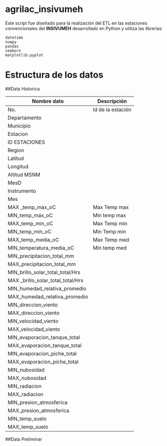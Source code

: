 # agrilac_insivumeh

Este script fue diseñado para la realización del ETL en las estaciones convencionales del **INSIVUMEH** desarrollado en Python y utiliza las librerias

    datetime
    numpy 
    pandas 
    seaborn 
    matplotlib.pyplot
  
  
  # Estructura de los datos
  
  ##Data Historica

|  Nombre dato      | Descripción                   |
|-------------------|-------------------------------|
|No.                |Id de la estación              |
|Departamento              ||
|Municipio        ||
|Estacion          ||
|ID ESTACIONES  ||
|Region      ||
|Latitud    ||
|Longitud||
|Altitud MSNM          ||
|MesD   ||
|Instrumento          ||
|Mes        ||
|MAX _temp_max_oC            |Max Temp max          |
|MIN_temp_max_oC               |Min temp max|
|MAX_temp_min_oC            |Max Temp min         |
|MIN_temp_min_oC          |Min Temp min          |
|MAX_temp_media_oC          |Max Temp med      |
|MIN_temperatura_media_oC             |Min temp med |	
|MIN_precipitacion_total_mm        ||
|MAX_precipitacion_total_mm       ||
|MIN_brillo_solar_total_total/Hrs         ||
|MAX _brillo_solar_total_total/Hrs        ||
|MIN_humedad_relativa_promedio        ||
|MAX_humedad_relativa_promedio        ||
|MIN_direccion_viento       ||
|MAX_direccion_viento         ||
|MIN_velocidad_viento||
|MAX_velocidad_viento        ||
|MIN_evaporacion_tanque_total        ||
|MAX_evaporacion_tanque_total        ||
|MIN_evaporacion_piche_total         ||
|MAX_evaporacion_piche_total       ||
|MIN_nubosidad         ||
|MAX_nubosidad        ||
|MIN_radiacion         ||
|MAX_radiacion        ||
|MIN_presion_atmosferica         ||
|MAX_presion_atmosferica          ||
|MIN_temp_suelo       ||
|MAX_temp_suelo         ||

##Data Preliminar
